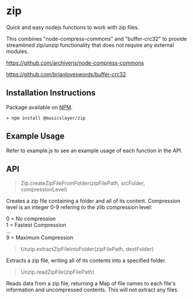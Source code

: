 # zip
Quick and easy nodejs functions to work with zip files.
 
This combines "node-compress-commons" and "buffer-crc32" to provide streamlined zip/unzip functionality that does not require any external modules.
 
https://github.com/archiverjs/node-compress-commons
 
https://github.com/brianloveswords/buffer-crc32

## Installation Instructions
Package available on [NPM](https://www.npmjs.com/package/@musicslayer/zip).

`> npm install @musicslayer/zip`

## Example Usage
Refer to example.js to see an example usage of each function in the API.

## API
> Zip.createZipFileFromFolder(zipFilePath, srcFolder, compressionLevel)

Creates a zip file containing a folder and all of its content. Compression level is an integer 0-9 refering to the zlib compression level:

0 = No compression<br/>
1 = Fastest Compression<br/>
...<br/>
9 = Maximum Compression

> Unzip.extractZipFileIntoFolder(zipFilePath, destFolder)

Extracts a zip file, writing all of its contents into a specified folder.

> Unzip.readZipFile(zipFilePath)

Reads data from a zip file, returning a Map of file names to each file's information and uncompressed contents. This will not extract any files.
